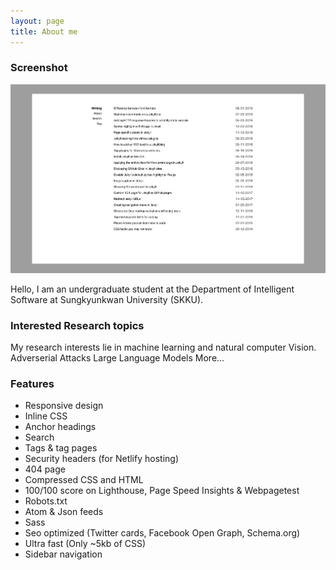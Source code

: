 ```yaml
---
layout: page
title: About me
---
```

### Screenshot

![Screenshot](screenshot.png)

Hello, I am an undergraduate student at the Department of Intelligent Software at Sungkyunkwan University (SKKU).

### Interested Research topics

My research interests lie in machine learning and natural computer Vision.
Adverserial Attacks
Large Language Models
More...

### Features

- Responsive design
- Inline CSS
- Anchor headings
- Search
- Tags & tag pages
- Security headers (for Netlify hosting)
- 404 page
- Compressed CSS and HTML
- 100/100 score on Lighthouse, Page Speed Insights & Webpagetest
- Robots.txt
- Atom & Json feeds
- Sass
- Seo optimized (Twitter cards, Facebook Open Graph, Schema.org)
- Ultra fast (Only ~5kb of CSS)
- Sidebar navigation


